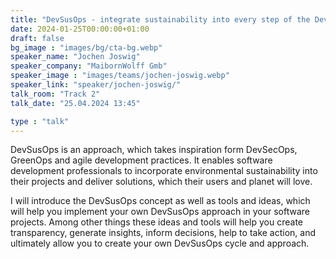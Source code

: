 ```yaml
---
title: "DevSusOps - integrate sustainability into every step of the DevOps-Cycle 🇬🇧"
date: 2024-01-25T00:00:00+01:00
draft: false
bg_image : "images/bg/cta-bg.webp"
speaker_name: "Jochen Joswig"
speaker_company: "MaibornWolff Gmb"
speaker_image : "images/teams/jochen-joswig.webp"
speaker_link: "speaker/jochen-joswig/"
talk_room: "Track 2"
talk_date: "25.04.2024 13:45"

type : "talk"
---
```


DevSusOps is an approach, which takes inspiration form DevSecOps, GreenOps and agile development practices. It enables software development professionals to incorporate environmental sustainability into their projects and deliver solutions, which their users and planet will love.

I will introduce the DevSusOps concept as well as tools and ideas, which will help you implement your own DevSusOps approach in your software projects. Among other things these ideas and tools will help you create transparency, generate insights, inform decisions, help to take action, and ultimately allow you to create your own DevSusOps cycle and approach.

